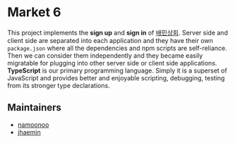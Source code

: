 # Market 6

This project implements the **sign up** and **sign in** of [배민상회](https://mart.baemin.com/?gclid=EAIaIQobChMI8ciAjr-86gIVGa6WCh2KbwTwEAAYASAAEgIIY_D_BwE). Server side and client side are separated into each application and they have their own `package.json` where all the dependencies and npm scripts are self-reliance. Then we can consider them independently and they became easily migratable for plugging into other server side or client side applications. **TypeScript** is our primary programming language. Simply it is a superset of JavaScript and provides better and enjoyable scripting, debugging, testing from its stronger type declarations.

## Maintainers

- [namoonoo](https://github.com/naamoonoo)
- [jhaemin](https://github.com/jhaemin)
